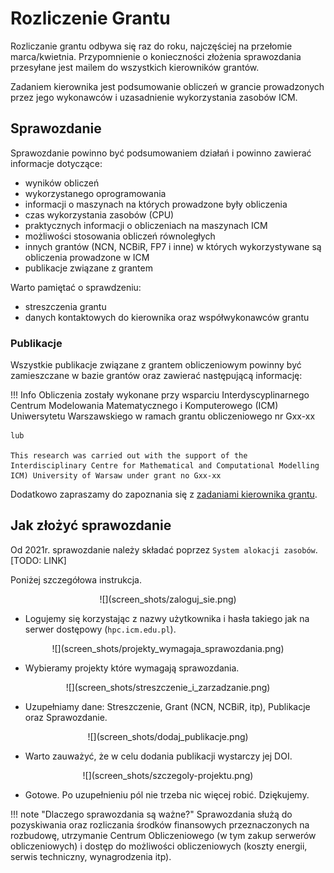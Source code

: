 
# Rozliczenie Grantu

Rozliczanie grantu odbywa się raz do roku, najczęściej na przełomie
marca/kwietnia.
Przypomnienie o konieczności złożenia sprawozdania przesyłane jest mailem do wszystkich kierowników
grantów.

Zadaniem kierownika jest podsumowanie obliczeń w grancie prowadzonych
przez jego wykonawców i uzasadnienie wykorzystania zasobów ICM.

## Sprawozdanie

Sprawozdanie powinno być podsumowaniem działań i powinno zawierać
informacje dotyczące:

  - wyników obliczeń
  - wykorzystanego oprogramowania
  - informacji o maszynach na których prowadzone były obliczenia
  - czas wykorzystania zasobów (CPU)
  - praktycznych informacji o obliczeniach na maszynach ICM
  - możliwości stosowania obliczeń równoległych
  - innych grantów (NCN, NCBiR, FP7 i inne) w których wykorzystywane są
    obliczenia prowadzone w ICM
  - publikacje związane z grantem

Warto pamiętać o sprawdzeniu:

  - streszczenia grantu
  - danych kontaktowych do kierownika oraz
    współwykonawców grantu

### Publikacje

Wszystkie publikacje związane z grantem obliczeniowym powinny być
zamieszczane w bazie grantów oraz zawierać następującą informację:

!!! Info
    Obliczenia zostały wykonane przy wsparciu Interdyscyplinarnego Centrum
    Modelowania Matematycznego i Komputerowego (ICM) Uniwersytetu Warszawskiego 
    w ramach grantu obliczeniowego nr Gxx-xx

    lub 

    This research was carried out with the support of the
    Interdisciplinary Centre for Mathematical and Computational Modelling
    ICM) University of Warsaw under grant no Gxx-xx

Dodatkowo zapraszamy do zapoznania się z [zadaniami kierownika
grantu](./kierownik_oraz_nowi_wspolwykonawcy_grantu.md).

## Jak złożyć sprawozdanie

Od 2021r. sprawozdanie należy składać poprzez `System alokacji zasobów`. [TODO: LINK] 

Poniżej szczegółowa instrukcja.

<center> ![](screen_shots/zaloguj_sie.png) </center>

- Logujemy się korzystając z nazwy użytkownika i hasła takiego jak na serwer dostępowy (`hpc.icm.edu.pl`). 

<center> ![](screen_shots/projekty_wymagaja_sprawozdania.png) </center>

- Wybieramy projekty które wymagają sprawozdania.

<center> ![](screen_shots/streszczenie_i_zarzadzanie.png) </center>

- Uzupełniamy dane: Streszczenie, Grant (NCN, NCBiR, itp), Publikacje oraz Sprawozdanie.

<center> ![](screen_shots/dodaj_publikacje.png) </center>

- Warto zauważyć, że w celu dodania publikacji wystarczy jej DOI.

<center> ![](screen_shots/szczegoly-projektu.png) </center>

- Gotowe. Po uzupełnieniu pól nie trzeba nic więcej robić. Dziękujemy.

!!! note "Dlaczego sprawozdania są ważne?"
    Sprawozdania służą do pozyskiwania oraz rozliczania środków finansowych przeznaczonych na rozbudowę, utrzymanie Centrum Obliczeniowego (w tym zakup serwerów obliczeniowych) i dostęp do możliwości obliczeniowych (koszty energii, serwis techniczny, wynagrodzenia itp).
